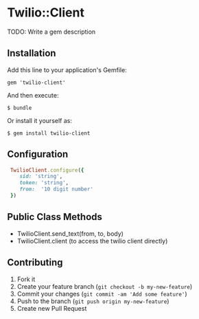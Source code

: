 # Twilio::Client

TODO: Write a gem description

## Installation

Add this line to your application's Gemfile:

    gem 'twilio-client'

And then execute:

    $ bundle

Or install it yourself as:

    $ gem install twilio-client

## Configuration

  ```ruby
   TwilioClient.configure({
      sid: 'string',
      token: 'string',
      from:  '10 digit number'
   })
  ```

## Public Class Methods

   * TwilioClient.send_text(from, to, body)
   * TwilioClient.client (to access the twilio client directly)

## Contributing

1. Fork it
2. Create your feature branch (`git checkout -b my-new-feature`)
3. Commit your changes (`git commit -am 'Add some feature'`)
4. Push to the branch (`git push origin my-new-feature`)
5. Create new Pull Request
